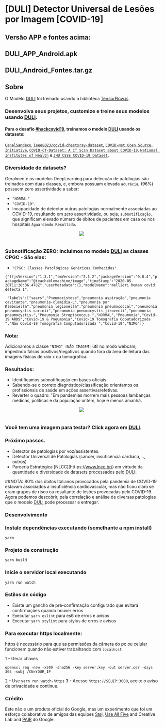 # [DULI] Detector Universal de Lesões por Imagem [COVID-19]

## Versão APP e fontes acima: 
## DULI_APP_Android.apk	
## DULI_Android_Fontes.tar.gz



## Sobre
O Modelo [DULI](https://teachablemachine.withgoogle.com/models/1f9ATyXbr) foi treinado usando a biblioteca [TensorFlow.js](https://js.tensorflow.org/).

### Desenvolva seus projetos, customize e treine seus modelos usando [DULI](https://teachablemachine.withgoogle.com/models/1f9ATyXbr).

#### Para o desafio [#hackcovid19]( https://devpost.com/software/covid-19-detect-ii), treinamos o modelo [DULI](https://teachablemachine.withgoogle.com/models/1f9ATyXbr) usando os datasets:

[`CanalSandeco`](https://github.com/scoobiii/CanalSandeco/tree/master/Deep%20Learning%20s%C3%A9rie/%2315%20-%20Detectando%20Covid-19%20em%20imagens%20m%C3%A9dicas/dataset), [`ieee8023/covid-chestxray-dataset`](https://github.com/scoobiii/covid-chestxray-dataset/tree/master/images),  [`COVID-Net Open Source Initiative`](https://github.com/lindawangg/COVID-Net),  [`COVID-CT-Dataset: A CT Scan Dataset about COVID-19`](https://github.com/UCSD-AI4H/COVID-CT),  [`National Institutes of Health`](https://www.nih.gov/news-events/news-releases/nih-clinical-center-releases-dataset-32000-ct-images) e [`JHU CSSE COVID-19 Dataset`](https://github.com/CSSEGISandData/COVID-19/tree/master/csse_covid_19_data).

### Diversidade de datasets? 
Geralmente os modelos DeepLearning para detecção de patologias são treinados com duas classes, e, embora possuam elevada `acurácia`, (96%) possuem zero assertividade a saber:
- `"NORMAL"`
- `"COVID-19"`. 
- Incapacidade de detectar outras patologias normalmente associadas ao COVID-19, resultando em zero assertividade, ou seja, `subnotificação`, que significam elevado número de óbitos de pacientes em casa ou nos hospitais `Aguardando Resultado`.

<div align="center">
  <img src="https://challengepost-s3-challengepost.netdna-ssl.com/photos/production/software_photos/001/095/316/datas/original.jpg" /><br /><br />
</div> 

### Subnotificação ZERO: Incluimos no modelo  [DULI](https://teachablemachine.withgoogle.com/models/1f9ATyXbr) as classes CPGC  - São elas: 
- `"CPGC: Classes Patológicas Genéricas Conhecidas"`.

`{"tfjsVersion":"1.3.1","tmVersion":"2.1.2","packageVersion":"0.8.4","packageName":"@teachablemachine/image","timeStamp":"2020-05-20T11:28:36.478Z","userMetadata":{},"modelName":"mellieri human covid detecta 1",`

``` "labels":["saars","Pneumocistose","pneumonia aspiração","pneumonia cavitante","pneumonia-clamídia-L","pneumonia por Klebsiella","pneumonia legionella","pneumonia pneumococcal","pneumonia pneumocystis carinii","pneumonia pneumocystis jirovecii","pneumonia pneumocystis-","Pneumonia Streptococcus ","NORMAL","Pneumonia","Covid-19 ARDS","Covid-19 & Pneumonia","Covid-19 Tomografia Coputadorizada ","Não Covid-19 Tomografia Computadorizada ","Covid-19","NIMG"]}```

### Nota:
Adicionamos a classe `"NIMG" (NÃO IMAGEM)` útil no modo webcam, impedindo falsos positivos/negativos quando fora da área de leitura das imagens fisicas de raio x ou tomografica.

### Resultados:
- Identificamos subnotificação em bases oficiais.
- Sabendo-se o correto diagnóstico/classificação orientamos os profissionais de saúde em ações assertivas/efetivas.
- Reverter o quadro: "Em pandemias morrem mais pessoas lambanças médicas, políticas e da população ontem, hoje e menos amanhã.

<div align="center">
  <img src="https://challengepost-s3-challengepost.netdna-ssl.com/photos/production/software_photos/001/100/457/datas/original.png" /><br /><br />
</div>

### Você tem uma imagem para testar? Click agora em [DULI](https://teachablemachine.withgoogle.com/models/1f9ATyXbr).

### Próximo passos.
- Detector de patologias por voz/assistentes.
- Detector Universal de Patologias (cancer, insuficência cardíaca, .., outros)
- Parceria Estratégica [NLCC](htt ps://www.lncc.br/) em virtude da quantidade e diversidade de datasets processados pelo [DULI](https://teachablemachine.withgoogle.com/models/1f9ATyXbr).


##NOTA:
80% dos óbitos Italianos provocados pela pandemia de COVID-19 estavam associados a insuficiência cardiovascular, mas não ficou claro se eram grupos de risco ou resultante de lesões provocadas pelo COVID-19. Agora podemos descobrir, pela correlação e análise de diversas patologias que o modelo [DULI](https://teachablemachine.withgoogle.com/models/1f9ATyXbr) pode processar e entregar.

### Desenvolvimento
### Instale dependências executando (semelhante a npm install)
```
yarn
```
### Projeto de construção
```
yarn build
```
### Inicie o servidor local executando
``` 
yarn run watch
```
### Estilos de código
- Existe um gancho de pré-confirmação configurado que evitará confirmações quando houver erros
- Executar `yarn eslint` para es6 de erros e avisos
- Executar `yarn stylint` para stylus de erros e avisos

### Para executar https localmente:
https é necessário para que as permissões da câmera do pc ou celular funcionem quando não estiver trabalhando com `localhost`

1 - Gerar chaves
``` openssl genrsa -out server.key 2048
openssl req -new -x509 -sha256 -key server.key -out server.cer -days 365 -subj /CN=YOUR_IP
````
2 - Use `yarn run watch-https`
3 - Acesse `https://SEUIP:3000`, aceite o aviso de privacidade e continue.
### Crédito
Este não é um produto oficial do Google, mas um experimento que foi um esforço colaborativo de amigos das equipes [Støj](http://stoj.io/), [Use All Five](https://useallfive.com/) and Creative Lab and [PAIR](https://ai.google/pair/) do Google.
